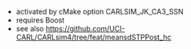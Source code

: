 - activated by cMake option CARLSIM_JK_CA3_SSN 
- requires Boost
- see also https://github.com/UCI-CARL/CARLsim4/tree/feat/meansdSTPPost_hc



